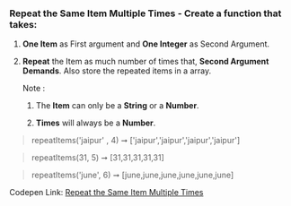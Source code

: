 ### Repeat the Same Item Multiple Times - Create a function that takes: 

1. **One Item** as First argument and **One Integer** as Second Argument.
1. **Repeat** the Item as much number of times that, **Second Argument Demands**. Also store the repeated items in a array.

    Note :
    
    1. The **Item** can only be a **String** or a **Number**.
           
    1. **Times** will always be a **Number**.

> repeatItems('jaipur' , 4) ➞ ['jaipur','jaipur','jaipur','jaipur']

> repeatItems(31, 5) ➞ [31,31,31,31,31]

> repeatItems('june', 6) ➞ [june,june,june,june,june,june]

Codepen Link: [Repeat the Same Item Multiple Times](https://codepen.io/naveencoder/pen/yWQojY)

